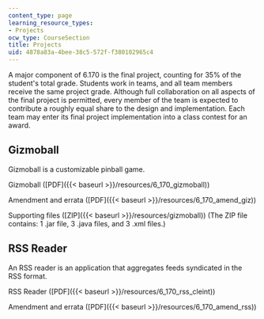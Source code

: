 ```yaml
---
content_type: page
learning_resource_types:
- Projects
ocw_type: CourseSection
title: Projects
uid: 4878a83a-4bee-38c5-572f-f380102965c4
---
```


A major component of 6.170 is the final project, counting for 35% of the student's total grade. Students work in teams, and all team members receive the same project grade. Although full collaboration on all aspects of the final project is permitted, every member of the team is expected to contribute a roughly equal share to the design and implementation. Each team may enter its final project implementation into a class contest for an award.

Gizmoball
---------

Gizmoball is a customizable pinball game.

Gizmoball ([PDF]({{< baseurl >}}/resources/6_170_gizmoball))

Amendment and errata ([PDF]({{< baseurl >}}/resources/6_170_amend_giz))

Supporting files ([ZIP]({{< baseurl >}}/resources/gizmoball)) (The ZIP file contains: 1 .jar file, 3 .java files, and 3 .xml files.)

RSS Reader
----------

An RSS reader is an application that aggregates feeds syndicated in the RSS format.

RSS Reader ([PDF]({{< baseurl >}}/resources/6_170_rss_cleint))

Amendment and errata ([PDF]({{< baseurl >}}/resources/6_170_amend_rss))